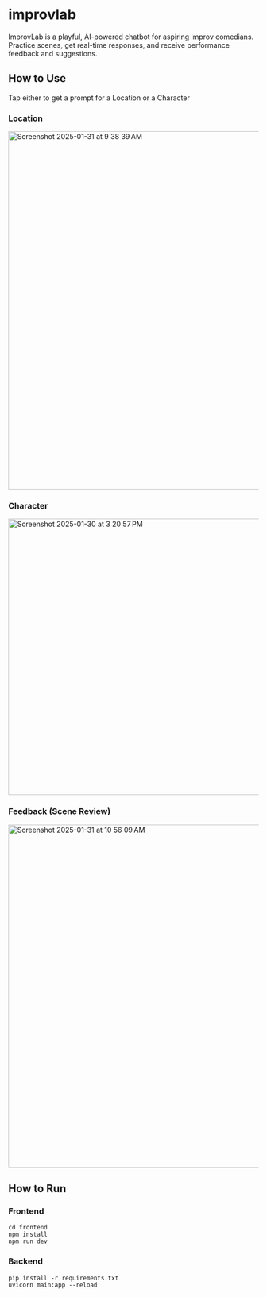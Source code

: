 # improvlab
ImprovLab is a playful, AI-powered chatbot for aspiring improv comedians. Practice scenes, get real-time responses, and receive performance feedback and suggestions.

## How to Use
Tap either to get a prompt for a Location or a Character

### Location
<img width="721" alt="Screenshot 2025-01-31 at 9 38 39 AM" src="https://github.com/user-attachments/assets/4d0fd517-3611-4001-b77c-e5241927e243" />

### Character
<img width="556" alt="Screenshot 2025-01-30 at 3 20 57 PM" src="https://github.com/user-attachments/assets/38cb772f-8a3e-488a-b1fc-b89d8e9ade07" />

### Feedback (Scene Review)
<img width="691" alt="Screenshot 2025-01-31 at 10 56 09 AM" src="https://github.com/user-attachments/assets/cd9bac9e-3e40-47de-8702-ea33de982804" />

## How to Run
### Frontend
```
cd frontend 
npm install
npm run dev
```

### Backend
```
pip install -r requirements.txt
uvicorn main:app --reload
```

